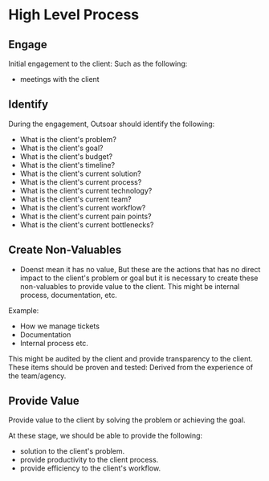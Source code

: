 # High Level Process

## Engage

Initial engagement to the client: Such as the following:

- meetings with the client

## Identify

During the engagement, Outsoar should identify the following:

- What is the client's problem?
- What is the client's goal?
- What is the client's budget?
- What is the client's timeline?
- What is the client's current solution?
- What is the client's current process?
- What is the client's current technology?
- What is the client's current team?
- What is the client's current workflow?
- What is the client's current pain points?
- What is the client's current bottlenecks?

## Create Non-Valuables

- Doenst mean it has no value, But these are the actions that has no direct impact to the client's problem or goal but it is necessary to create these non-valuables to provide value to the client. This might be internal process, documentation, etc.

Example:

- How we manage tickets
- Documentation
- Internal process etc.

This might be audited by the client and provide transparency to the client. These items should be proven and tested: Derived from the experience of the team/agency.

## Provide Value

Provide value to the client by solving the problem or achieving the goal.

At these stage, we should be able to provide the following:

- solution to the client's problem.
- provide productivity to the client process.
- provide efficiency to the client's workflow.
